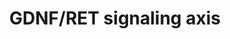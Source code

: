 ---
annotations:
- id: DOID:0080205
  parent: null
  type: Disease Ontology
  value: CAKUT
- id: PW:0000004
  parent: regulatory pathway
  type: Pathway Ontology
  value: regulatory pathway
authors:
- S. Arnouts
- Fehrhart
- Eweitz
description: GDNF-RET signalling is at the core of the signalling network in kidney
  development. These signalling interactions between the metanephric mesenchyme and
  the nephric duct are crucial to ensure the induction of the ureter from the nephric
  duct.
last-edited: 2021-05-07
organisms:
- Mus musculus
redirect_from:
- /index.php/Pathway:WP4820
- /instance/WP4820
revision: null
schema-jsonld:
- '@context': https://schema.org/
  '@id': https://wikipathways.github.io/pathways/WP4820.html
  '@type': Dataset
  creator:
    '@type': Organization
    name: WikiPathways
  description: GDNF-RET signalling is at the core of the signalling network in kidney
    development. These signalling interactions between the metanephric mesenchyme
    and the nephric duct are crucial to ensure the induction of the ureter from the
    nephric duct.
  keywords:
  - Agtr2
  - Bmp4
  - Eya1
  - Fat4
  - Foxc1
  - Foxc2
  - Gata3
  - Gdnf
  - Gfra1
  - Gli3r
  - Grem1
  - Ift25
  - Ift27
  - Lim1
  - Pax2
  - Ret
  - Robo2
  - Sall1
  - Slit2
  - Sox11
  - Sox17
  - Spry1
  - β-cat
  license: CC0
  name: GDNF/RET signaling axis
seo: CreativeWork
title: GDNF/RET signaling axis
wpid: WP4820
---
